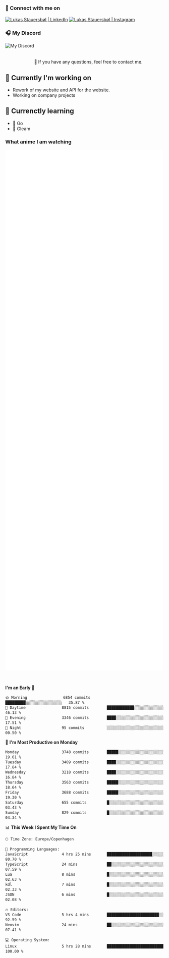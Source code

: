 ### 🔗 Connect with me on
<a href="https://www.instagram.com/lukas_stauersbol" target="_blank"><img align="center" src="https://raw.githubusercontent.com/stauersbol/stauersbol/main/images/instagram.svg" alt="Lukas Stauersbøl | LinkedIn" width="30px"/></a>
<a href="https://www.linkedin.com/in/lukas-stauersbol/" target="_blank"><img align="center" src="https://raw.githubusercontent.com/stauersbol/stauersbol/main/images/linkedin.svg" alt="Lukas Stauersbøl | Instagram" width="30px"/></a>

<p align="center">
 <h3>🎧 My Discord</h3>
 <img align="left" height="55px" src="https://discord.c99.nl/widget/theme-2/147806323323568128.png" alt="My Discord" />
</p>

<br/>
<br/>
<br/>
💬 If you have any questions, feel free to contact me.

## 🔭 Currently I'm working on
- Rework of my website and API for the website.
- Working on company projects
 
## 🌱 Currenctly learning
- 💙 Go
- 💜 Gleam

### What anime I am watching
<a href="https://anilist.co/user/slashiy/" align="center"><img align="center" width="500px" src="metrics.plugin.personal.anilist.svg" /></a>

<br/>

<!--START_SECTION:waka-->
**I'm an Early 🐤** 

```text
🌞 Morning                6854 commits        █████████░░░░░░░░░░░░░░░░   35.87 % 
🌆 Daytime                8815 commits        ████████████░░░░░░░░░░░░░   46.13 % 
🌃 Evening                3346 commits        ████░░░░░░░░░░░░░░░░░░░░░   17.51 % 
🌙 Night                  95 commits          ░░░░░░░░░░░░░░░░░░░░░░░░░   00.50 % 
```
📅 **I'm Most Productive on Monday** 

```text
Monday                   3748 commits        █████░░░░░░░░░░░░░░░░░░░░   19.61 % 
Tuesday                  3409 commits        ████░░░░░░░░░░░░░░░░░░░░░   17.84 % 
Wednesday                3218 commits        ████░░░░░░░░░░░░░░░░░░░░░   16.84 % 
Thursday                 3563 commits        █████░░░░░░░░░░░░░░░░░░░░   18.64 % 
Friday                   3688 commits        █████░░░░░░░░░░░░░░░░░░░░   19.30 % 
Saturday                 655 commits         █░░░░░░░░░░░░░░░░░░░░░░░░   03.43 % 
Sunday                   829 commits         █░░░░░░░░░░░░░░░░░░░░░░░░   04.34 % 
```


📊 **This Week I Spent My Time On** 

```text
🕑︎ Time Zone: Europe/Copenhagen

💬 Programming Languages: 
JavaScript               4 hrs 25 mins       ████████████████████░░░░░   80.70 % 
TypeScript               24 mins             ██░░░░░░░░░░░░░░░░░░░░░░░   07.59 % 
Lua                      8 mins              █░░░░░░░░░░░░░░░░░░░░░░░░   02.63 % 
kdl                      7 mins              █░░░░░░░░░░░░░░░░░░░░░░░░   02.33 % 
JSON                     6 mins              █░░░░░░░░░░░░░░░░░░░░░░░░   02.08 % 

🔥 Editors: 
VS Code                  5 hrs 4 mins        ███████████████████████░░   92.59 % 
Neovim                   24 mins             ██░░░░░░░░░░░░░░░░░░░░░░░   07.41 % 

💻 Operating System: 
Linux                    5 hrs 28 mins       █████████████████████████   100.00 % 
```


<!--END_SECTION:waka-->
